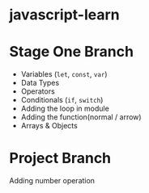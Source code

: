 # javascript-learn
# Stage One Branch
- Variables (`let`, `const`, `var`)
- Data Types
- Operators
- Conditionals (`if`, `switch`)
- Adding the loop in module
- Adding the function(normal / arrow)
- Arrays & Objects
# Project Branch
Adding number operation